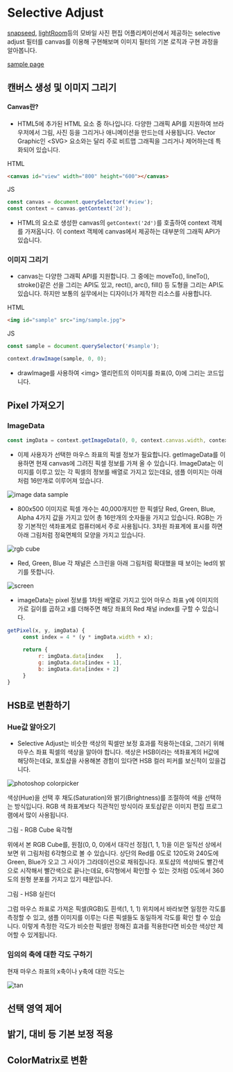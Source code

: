 # Selective Adjust
[snapseed][link_snapseed], [lightRoom][link_lightRoom]등의 모바일 사진 편집 어플리케이션에서 제공하는 selective adjust 필터를 canvas를 이용해 구현해보며 이미지 필터의 기본 로직과 구현 과정을 알아봅니다. 

[sample page][link_sample]

## 캔버스 생성 및 이미지 그리기

#### Canvas란?
     
* HTML5에 추가된 HTML 요소 중 하나입니다. 다양한 그래픽 API를 지원하여 브라우저에서 그림, 사진 등을 그리거나 애니메이션을 만드는데 사용됩니다. Vector Graphic인 \<SVG\> 요소와는 달리 주로 비트맵 그래픽을 그리거나 제어하는데 특화되어 있습니다. 

HTML
```html
<canvas id="view" width="800" height="600"></canvas>
```

JS
```javascript
const canvas = document.querySelector('#view');
const context = canvas.getContext('2d');
```

* HTML의 요소로 생성한 canvas의 ```getContext('2d')```를 호출하여 context 객체를 가져옵니다. 이 context 객체에 canvas에서 제공하는 대부분의 그래픽 API가 있습니다.

### 이미지 그리기

* canvas는 다양한 그래픽 API를 지원합니다. 그 중에는 moveTo(), lineTo(), stroke()같은 선을 그리는 API도 있고, rect(), arc(), fill() 등 도형을 그리는 API도 있습니다. 하지만 보통의 실무에서는 디자이너가 제작한 리소스를 사용합니다.

HTML
```html
<img id="sample" src="img/sample.jpg">
```

JS
```javascript
const sample = document.querySelector('#sample');

context.drawImage(sample, 0, 0);
```

* drawImage를 사용하여 \<img\> 엘리먼트의 이미지를 좌표(0, 0)에 그리는 코드입니다.

## Pixel 가져오기

### ImageData

```javascript
const imgData = context.getImageData(0, 0, context.canvas.width, context.canvas.height);
```

* 이제 사용자가 선택한 마우스 좌표의 픽셀 정보가 필요합니다. getImageData를 이용하면 현재 canvas에 그려진 픽셀 정보를 가져 올 수 있습니다. ImageData는 이미지를 이루고 있는 각 픽셀의 정보를 배열로 가지고 있는데요, 샘플 이미지는 아래처럼 16만개로 이루어져 있습니다. 

![image data sample][img_imagedata]

* 800x500 이미지로 픽셀 개수는 40,000개지만 한 픽셀당 Red, Green, Blue, Alpha 4가지 값을 가지고 있어 총 16만개의 숫자들을 가지고 있습니다. RGB는 가장 기본적인 색좌표계로 컴퓨터에서 주로 사용됩니다. 3차원 좌표계에 표시를 하면 아래 그림처럼 정육면체의 모양을 가지고 있습니다. 

![rgb cube][img_rgb_cube]

* Red, Green, Blue 각 채널은 스크린을 아래 그림처럼 확대했을 때 보이는 led의 밝기를 뜻합니다.

![screen][img_monitor]

* imageData는 pixel 정보를 1차원 배열로 가지고 있어 마우스 좌표 y에 이미지의 가로 길이를 곱하고 x를 더해주면 해당 좌표의 Red 채널 index를 구할 수 있습니다.

```javascript
getPixel(x, y, imgData) {
     const index = 4 * (y * imgData.width + x);
     
     return {
          r: imgData.data[index    ],
          g: imgData.data[index + 1],
          b: imgData.data[index + 2]
     }
}
```

## HSB로 변환하기

### Hue값 알아오기

* Selective Adjust는 비슷한 색상의 픽셀만 보정 효과를 적용하는데요, 그러기 위해 마우스 좌표 픽셀의 색상을 알아야 합니다. 색상은 HSB이라는 색좌표계의 H값에 해당하는데요, 포토샵을 사용해본 경험이 있다면 HSB 컬러 피커를 보신적이 있을겁니다. 

![photoshop colorpicker][img_photoshop]

색상(Hue)을 선택 후 채도(Saturation)와 밝기(Brightness)를 조절하여 색을 선택하는 방식입니다. RGB 색 좌표계보다 직관적인 방식이라 포토샵같은 이미지 편집 프로그램에서 많이 사용됩니다. 

그림 - RGB Cube 육각형

위에서 본 RGB Cube를, 원점(0, 0, 0)에서 대각선 정점(1, 1, 1)을 이은 일직선 상에서 보면 위 그림처럼 6각형으로 볼 수 있습니다. 상단의 Red를 0도로 120도와 240도에 Green, Blue가 오고 그 사이가 그라데이션으로 채워집니다. 포토샵의 색상바도 빨간색으로 시작해서 빨간색으로 끝나는데요, 6각형에서 확인할 수 있는 것처럼 0도에서 360도의 원형 분포를 가지고 있기 때문입니다. 

그림 - HSB 실린더

그럼 마우스 좌표로 가져온 픽셀(RGB)도 흰색(1, 1, 1) 위치에서 바라보면 일정한 각도를 측정할 수 있고, 샘플 이미지를 이루는 다른 픽셀들도 동일하게 각도를 확인 할 수 있습니다. 이렇게 측정한 각도가 비슷한 픽셀만 정해진 효과를 적용한다면 비슷한 색상만 제어할 수 있게됩니다. 

### 임의의 축에 대한 각도 구하기

현재 마우스 좌표의 x축이나 y축에 대한 각도는 

![tan][math_tan]

## 선택 영역 제어

## 밝기, 대비 등 기본 보정 적용

## ColorMatrix로 변환


[link_snapseed]:https://itunes.apple.com/kr/app/snapseed/id439438619?mt=8
[link_lightRoom]:https://itunes.apple.com/kr/app/adobe-lightroom-cc/id878783582?mt=8
[link_sample]:https://pages.oss.navercorp.com/kim-jinhoon/selectiveadjust/

[img_imagedata]:https://pages.oss.navercorp.com/kim-jinhoon/selectiveadjust/img/imagedata_sample.png
[img_rgb_cube]:https://pages.oss.navercorp.com/kim-jinhoon/selectiveadjust/img/rgb_cube.png
[img_monitor]:https://pages.oss.navercorp.com/kim-jinhoon/selectiveadjust/img/monitor_rgb.jpeg
[img_photoshop]:https://pages.oss.navercorp.com/kim-jinhoon/selectiveadjust/img/photoshop.png

[math_tan]:http://chart.apis.google.com/chart?cht=tx&chl=tan(%5Ctheta)%20%3D%20%5Cfrac%7By%7D%7Bx%7D%0A%0A%0A%0A
[math_tan-1]:http://chart.apis.google.com/chart?cht=tx&chl=%5Ctheta%20%3D%20tan%5E%7B-1%7D(%5Cfrac%7By%7D%7Bx%7D)%0A
